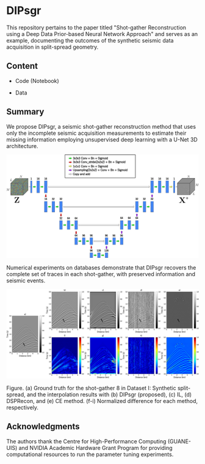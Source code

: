 # DIPsgr

This repository pertains to the paper titled "Shot-gather Reconstruction using a Deep Data Prior-based Neural Network Approach" and serves as an example, documenting the outcomes of the synthetic seismic data acquisition in split-spread geometry.

## Content

* <span id="Notebook">Code (Notebook)</span>

* <span id="Data">Data</span>

## Summary

We propose DIPsgr, a seismic shot-gather reconstruction method that uses only the incomplete seismic acquisition measurements to estimate their missing information employing unsupervised deep learning with a U-Net 3D architecture. 

![Aquí la descripción de la imagen por si no carga](https://github.com/luismiguel13/DIPsgr/blob/main/images/unet3d.png)

Numerical experiments on databases demonstrate that DIPsgr recovers the complete set of traces in each shot-gather, with preserved information and seismic events.

![Aquí la descripción de la imagen por si no carga](https://github.com/luismiguel13/DIPsgr/blob/main/images/sland.png)

Figure. (a) Ground truth for the shot-gather 8 in Dataset I: Synthetic split-spread, and the interpolation results with (b) DIPsgr (proposed), (c) IL, (d) DSPRecon, and (e) CE method. (f-i) Normalized difference for each method, respectively.

## Acknowledgments

The authors thank the Centre for High-Performance Computing (GUANE-UIS) and NVIDIA Academic Hardware Grant Program for providing computational resources to run the parameter tuning experiments.
